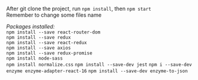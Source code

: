 After git clone the project, run `npm install`, then `npm start`  
Remember to change some files name  

_Packages installed:_  
`npm install --save react-router-dom`  
`npm install --save redux`  
`npm install --save react-redux`  
`npm install --save axios`  
`npm install --save redux-promise`  
`npm install node-sass`  
`npm install normalize.css`
`npm install --save-dev jest`
`npm i --save-dev enzyme enzyme-adapter-react-16`
`npm install --save-dev enzyme-to-json`

